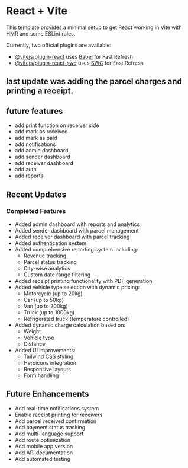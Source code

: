 # React + Vite

This template provides a minimal setup to get React working in Vite with HMR and some ESLint rules.

Currently, two official plugins are available:

- [@vitejs/plugin-react](https://github.com/vitejs/vite-plugin-react/blob/main/packages/plugin-react/README.md) uses [Babel](https://babeljs.io/) for Fast Refresh
- [@vitejs/plugin-react-swc](https://github.com/vitejs/vite-plugin-react-swc) uses [SWC](https://swc.rs/) for Fast Refresh

## last update was adding the parcel charges and printing a receipt. 
## future features
- add print function on receiver side
- add mark as received
- add mark as paid
- add notifications
- add admin dashboard
- add sender dashboard
- add receiver dashboard
- add auth
- add reports
## Recent Updates

### Completed Features
- Added admin dashboard with reports and analytics
- Added sender dashboard with parcel management
- Added receiver dashboard with parcel tracking
- Added authentication system
- Added comprehensive reporting system including:
  - Revenue tracking
  - Parcel status tracking
  - City-wise analytics
  - Custom date range filtering
- Added receipt printing functionality with PDF generation
- Added vehicle type selection with dynamic pricing:
  - Motorcycle (up to 20kg)
  - Car (up to 50kg) 
  - Van (up to 200kg)
  - Truck (up to 1000kg)
  - Refrigerated truck (temperature controlled)
- Added dynamic charge calculation based on:
  - Weight
  - Vehicle type
  - Distance
- Added UI improvements:
  - Tailwind CSS styling
  - Heroicons integration
  - Responsive layouts
  - Form handling

## Future Enhancements
- Add real-time notifications system
- Enable receipt printing for receivers
- Add parcel received confirmation
- Add payment status tracking
- Add multi-language support
- Add route optimization
- Add mobile app version
- Add API documentation
- Add automated testing
